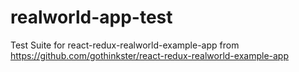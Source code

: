 # realworld-app-test
Test Suite for  react-redux-realworld-example-app from  https://github.com/gothinkster/react-redux-realworld-example-app
